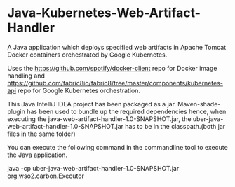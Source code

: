 # Java-Kubernetes-Web-Artifact-Handler
A Java application which deploys specified web artifacts in Apache Tomcat Docker containers orchestrated by Google Kubernetes. 

Uses the https://github.com/spotify/docker-client repo for Docker image handling and https://github.com/fabric8io/fabric8/tree/master/components/kubernetes-api repo for Google Kubernetes orchestration.

This Java IntelliJ IDEA project has been packaged as a jar. Maven-shade-plugin has been used to bundle up the required dependencies hence, when executing the java-web-artifact-handler-1.0-SNAPSHOT.jar, the uber-java-web-artifact-handler-1.0-SNAPSHOT.jar has to be in the classpath.(both jar files in the same folder)

You can execute the following command in the commandline tool to execute the Java application.

java -cp uber-java-web-artifact-handler-1.0-SNAPSHOT.jar org.wso2.carbon.Executor
